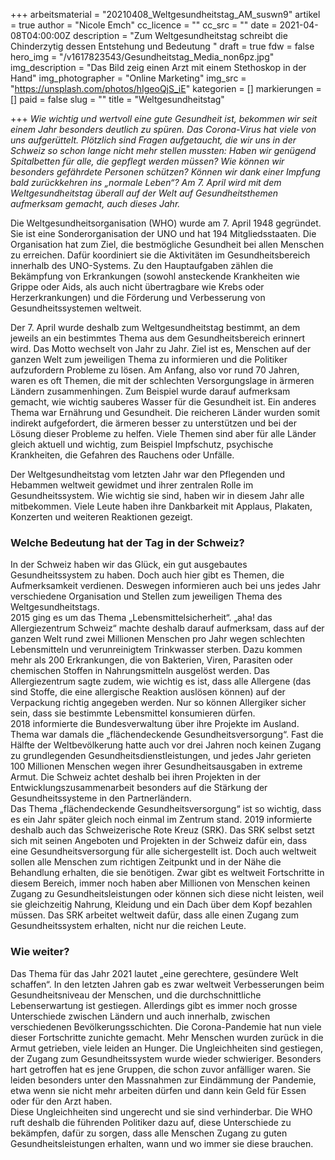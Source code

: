 +++
arbeitsmaterial = "20210408_Weltgesundheitstag_AM_suswn9"
artikel = true
author = "Nicole Emch"
cc_licence = ""
cc_src = ""
date = 2021-04-08T04:00:00Z
description = "Zum Weltgesundheitstag schreibt die Chinderzytig dessen Entstehung und Bedeutung "
draft = true
fdw = false
hero_img = "/v1617823543/Gesundheitstag_Media_non6pz.jpg"
img_description = "Das Bild zeig einen Arzt mit einem Stethoskop in der Hand"
img_photographer = "Online Marketing"
img_src = "https://unsplash.com/photos/hIgeoQjS_iE"
kategorien = []
markierungen = []
paid = false
slug = ""
title = "Weltgesundheitstag"

+++
_Wie wichtig und wertvoll eine gute Gesundheit ist, bekommen wir seit einem Jahr besonders deutlich zu spüren. Das Corona-Virus hat viele von uns aufgerüttelt. Plötzlich sind Fragen aufgetaucht, die wir uns in der Schweiz so schon lange nicht mehr stellen mussten: Haben wir genügend Spitalbetten für alle, die gepflegt werden müssen? Wie können wir besonders gefährdete Personen schützen? Können wir dank einer Impfung bald zurückkehren ins „normale Leben“? Am 7. April wird mit dem Weltgesundheitstag überall auf der Welt auf Gesundheitsthemen aufmerksam gemacht, auch dieses Jahr._

Die Weltgesundheitsorganisation (WHO) wurde am 7. April 1948 gegründet. Sie ist eine Sonderorganisation der UNO und hat 194 Mitgliedsstaaten. Die Organisation hat zum Ziel, die bestmögliche Gesundheit bei allen Menschen zu erreichen. Dafür koordiniert sie die Aktivitäten im Gesundheitsbereich innerhalb des UNO-Systems. Zu den Hauptaufgaben zählen die Bekämpfung von Erkrankungen (sowohl ansteckende Krankheiten wie Grippe oder Aids, als auch nicht übertragbare wie Krebs oder Herzerkrankungen) und die Förderung und Verbesserung von Gesundheitssystemen weltweit.

Der 7. April wurde deshalb zum Weltgesundheitstag bestimmt, an dem jeweils an ein bestimmtes Thema aus dem Gesundheitsbereich erinnert wird. Das Motto wechselt von Jahr zu Jahr. Ziel ist es, Menschen auf der ganzen Welt zum jeweiligen Thema zu informieren und die Politiker aufzufordern Probleme zu lösen. Am Anfang, also vor rund 70 Jahren, waren es oft Themen, die mit der schlechten Versorgungslage in ärmeren Ländern zusammenhingen. Zum Beispiel wurde darauf aufmerksam gemacht, wie wichtig sauberes Wasser für die Gesundheit ist. Ein anderes Thema war Ernährung und Gesundheit. Die reicheren Länder wurden somit indirekt aufgefordert, die ärmeren besser zu unterstützen und bei der Lösung dieser Probleme zu helfen. Viele Themen sind aber für alle Länder gleich aktuell und wichtig, zum Beispiel Impfschutz, psychische Krankheiten, die Gefahren des Rauchens oder Unfälle.

Der Weltgesundheitstag vom letzten Jahr war den Pflegenden und Hebammen weltweit gewidmet und ihrer zentralen Rolle im Gesundheitssystem. Wie wichtig sie sind, haben wir in diesem Jahr alle mitbekommen. Viele Leute haben ihre Dankbarkeit mit Applaus, Plakaten, Konzerten und weiteren Reaktionen gezeigt.

### Welche Bedeutung hat der Tag in der Schweiz?

In der Schweiz haben wir das Glück, ein gut ausgebautes Gesundheitssystem zu haben. Doch auch hier gibt es Themen, die Aufmerksamkeit verdienen. Deswegen informieren auch bei uns jedes Jahr verschiedene Organisation und Stellen zum jeweiligen Thema des Weltgesundheitstags.  
2015 ging es um das Thema „Lebensmittelsicherheit“. „aha! das Allergiezentrum Schweiz“ machte deshalb darauf aufmerksam, dass auf der ganzen Welt rund zwei Millionen Menschen pro Jahr wegen schlechten Lebensmitteln und verunreinigtem Trinkwasser sterben. Dazu kommen mehr als 200 Erkrankungen, die von Bakterien, Viren, Parasiten oder chemischen Stoffen in Nahrungsmitteln ausgelöst werden. Das Allergiezentrum sagte zudem, wie wichtig es ist, dass alle Allergene (das sind Stoffe, die eine allergische Reaktion auslösen können) auf der Verpackung richtig angegeben werden. Nur so können Allergiker sicher sein, dass sie bestimmte Lebensmittel konsumieren dürfen.  
2018 informierte die Bundesverwaltung über ihre Projekte im Ausland. Thema war damals die „flächendeckende Gesundheitsversorgung“. Fast die Hälfte der Weltbevölkerung hatte auch vor drei Jahren noch keinen Zugang zu grundlegenden Gesundheitsdienstleistungen, und jedes Jahr gerieten 100 Millionen Menschen wegen ihrer Gesundheitsausgaben in extreme Armut. Die Schweiz achtet deshalb bei ihren Projekten in der Entwicklungszusammenarbeit besonders auf die Stärkung der Gesundheitssysteme in den Partnerländern.  
Das Thema „flächendeckende Gesundheitsversorgung“ ist so wichtig, dass es ein Jahr später gleich noch einmal im Zentrum stand. 2019 informierte deshalb auch das Schweizerische Rote Kreuz (SRK). Das SRK selbst setzt sich mit seinen Angeboten und Projekten in der Schweiz dafür ein, dass eine Gesundheitsversorgung für alle sichergestellt ist. Doch auch weltweit sollen alle Menschen zum richtigen Zeitpunkt und in der Nähe die Behandlung erhalten, die sie benötigen. Zwar gibt es weltweit Fortschritte in diesem Bereich, immer noch haben aber Millionen von Menschen keinen Zugang zu Gesundheitsleistungen oder können sich diese nicht leisten, weil sie gleichzeitig Nahrung, Kleidung und ein Dach über dem Kopf bezahlen müssen. Das SRK arbeitet weltweit dafür, dass alle einen Zugang zum Gesundheitssystem erhalten, nicht nur die reichen Leute.

### Wie weiter?

Das Thema für das Jahr 2021 lautet „eine gerechtere, gesündere Welt schaffen“. In den letzten Jahren gab es zwar weltweit Verbesserungen beim Gesundheitsniveau der Menschen, und die durchschnittliche Lebenserwartung ist gestiegen. Allerdings gibt es immer noch grosse Unterschiede zwischen Ländern und auch innerhalb, zwischen verschiedenen Bevölkerungsschichten. Die Corona-Pandemie hat nun viele dieser Fortschritte zunichte gemacht. Mehr Menschen wurden zurück in die Armut getrieben, viele leiden an Hunger. Die Ungleichheiten sind gestiegen, der Zugang zum Gesundheitssystem wurde wieder schwieriger. Besonders hart getroffen hat es jene Gruppen, die schon zuvor anfälliger waren. Sie leiden besonders unter den Massnahmen zur Eindämmung der Pandemie, etwa wenn sie nicht mehr arbeiten dürfen und dann kein Geld für Essen oder für den Arzt haben.  
Diese Ungleichheiten sind ungerecht und sie sind verhinderbar. Die WHO ruft deshalb die führenden Politiker dazu auf, diese Unterschiede zu bekämpfen, dafür zu sorgen, dass alle Menschen Zugang zu guten Gesundheitsleistungen erhalten, wann und wo immer sie diese brauchen.